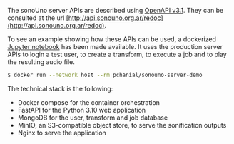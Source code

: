 The sonoUno server APIs are described using [OpenAPI v3.1](https://www.openapis.org).
They can be consulted at the url [http://api.sonouno.org.ar/redoc](http://api.sonouno.org.ar/redoc).

To see an example showing how these APIs can be used, a dockerized [Jupyter notebook](https://gitlab.com/pchanial/sonouno-server/-/blob/main/backend/demo/demo_client.ipynb) has been made available. It uses the production server APIs to login a test user, to create a transform, to execute a job and to play the resulting audio file.

```bash
$ docker run --network host --rm pchanial/sonouno-server-demo
```

The technical stack is the following:

- Docker compose for the container orchestration
- FastAPI for the Python 3.10 web application
- MongoDB for the user, transform and job database
- MinIO, an S3-compatible object store, to serve the sonification outputs
- Nginx to serve the application
